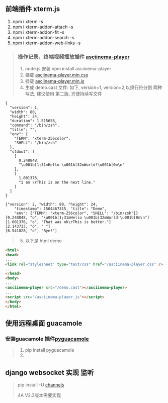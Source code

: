 ## 前端插件 xterm.js 
1. npm i xterm -s
2. npm i xterm-addon-attach -s
3. npm i xterm-addon-fit -s
4. npm i xterm-addon-search -s
5. npm i xterm-addon-web-links -s

> ### 操作记录，终端视频播放插件 [asciinema-player](https://github.com/asciinema/asciinema-player)
> 1. node.js 安装 npm install asciinema-player
> 2. 挂载 [asciinema-player.min.css](https://cdn.bootcdn.net/ajax/libs/asciinema-player/2.6.1/asciinema-player.min.css)
> 3. 挂载 [asciinema-player.min.js](https://cdn.bootcdn.net/ajax/libs/asciinema-player/2.6.1/asciinema-player.min.js)
> 4. 生成 demo.cast 文件: 如下, version=1, version=2;以换行符分割 两种写法, 建议使用 第二版, 方便持续写文件
```text
{
  "version": 1,
  "width": 80,
  "height": 24,
  "duration": 1.515658,
  "command": "/bin/zsh",
  "title": "",
  "env": {
    "TERM": "xterm-256color",
    "SHELL": "/bin/zsh"
  },
  "stdout": [
    [
      0.248848,
      "\u001b[1;31mHello \u001b[32mWorld!\u001b[0m\n"
    ],
    [
      1.001376,
      "I am \rThis is on the next line."
    ]
  ]
}
```
```text
{"version": 2, "width": 80, "height": 24,
    "timestamp": 1504467315, "title": "Demo",
    "env": {"TERM": "xterm-256color", "SHELL": "/bin/zsh"}}
[0.248848, "o", "\u001b[1;31mHello \u001b[32mWorld!\u001b[0m\n"]
[1.001376, "o", "That was ok\rThis is better."]
[2.143733, "o", " "]
[6.541828, "o", "Bye!"]
```
> 5. 以下是 html demo
```html
<html>
<head>
...
<link rel="stylesheet" type="text/css" href="/asciinema-player.css" />
...
</head>
<body>
...
<asciinema-player src="/demo.cast"></asciinema-player>
...
<script src="/asciinema-player.js"></script>
</body>
</html>
```

## 使用远程桌面 guacamole
### 安装guacamole 插件[pyguacamole](https://pypi.org/project/pyguacamole/)
> 1. pip install pyguacamole 
> 2. 

## django websocket 实现 监听
> pip install -U [channels](https://channels.readthedocs.io/en/stable/installation.html)
> 
> 4A V2.3版本需要实现
> 
